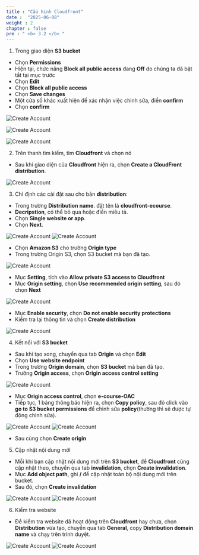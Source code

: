 ```yaml
---
title : "Cấu hình Cloudfront"
date :  "2025-06-08"
weight : 2
chapter : false
pre : " <b> 3.2 </b> "
---
```


1. Trong giao diện **S3 bucket**
- Chọn **Permissions**
- Hiện tại, chức năng **Block all public access** đang **Off** do chúng ta đã bật tắt tại mục trước
- Chọn **Edit**
- Chọn **Block all public access**
- Chọn **Save changes**
- Một cửa số khác xuất hiện để xác nhận việc chỉnh sửa, điền **confirm**
- Chọn **confirm**

![Create Account](/images/03/cf.png?featherlight=false&width=90pc)

![Create Account](/images/03/cf1.png?featherlight=false&width=90pc)

![Create Account](/images/03/cf2.png?featherlight=false&width=90pc)

2. Trên thanh tìm kiếm, tìm **Cloudfront** và chọn nó
- Sau khi giao diện của **Cloudfront** hiện ra, chọn **Create a CloudFront distribution**.

![Create Account](/images/03/cf3.png?featherlight=false&width=90pc)

3. Chỉ định các cài đặt sau cho bản **distribution**:

- Trong trường **Distribution name**. đặt tên là **cloudfront-ecourse**.
- **Decripstion**, có thể bỏ qua hoặc điền miêu tả.
- Chọn **Single website or app**.
- Chọn **Next**.

![Create Account](/images/03/cf4.png?featherlight=false&width=90pc)
![Create Account](/images/03/cf5.png?featherlight=false&width=90pc)

- Chọn **Amazon S3** cho trường **Origin type**
- Trong trường Origin S3, chọn S3 bucket mà bạn đã tạo.

![Create Account](/images/03/cf6.png?featherlight=false&width=90pc)

- Mục **Setting**, tích vào **Allow private S3 access to Cloudfront**
- Mục **Origin setting**, chọn **Use recommended origin setting**, sau đó chọn **Next**

![Create Account](/images/03/cf7.png?featherlight=false&width=90pc)

- Mục **Enable security**, chọn **Do not enable security protections**
- Kiểm tra lại thông tin và chọn **Create distribution**

![Create Account](/images/03/cf8.png?featherlight=false&width=90pc)

4. Kết nối với **S3 bucket**
- Sau khi tạo xong, chuyển qua tab **Origin** và chọn **Edit**
- Chọn **Use website endpoint**
- Trong trường **Origin domain**, chọn **S3 bucket** mà bạn đã tạo.
- Trường **Origin access**, chọn **Origin access control setting**

![Create Account](/images/03/cf9.png?featherlight=false&width=90pc)

- Mục **Origin access control**, chọn **e-course-OAC**
- Tiếp tục, 1 bảng thông báo hiện ra, chọn **Copy policy**, sau đó click vào **go to S3 bucket permissions** để chỉnh sửa **policy**(thường thì sẽ được tự động chỉnh sửa).

![Create Account](/images/03/cf10.png?featherlight=false&width=90pc)
![Create Account](/images/03/cf11.png?featherlight=false&width=90pc)

- Sau cùng chọn **Create origin**
5. Cập nhật nội dung mới
- Mỗi khi bạn cập nhật nội dung mới trên **S3 bucket**, để **Cloudfront** cũng cập nhật theo, chuyển qua tab **invalidation**, chọn **Create invalidation**.
- Mục **Add object path**, ghi **/** để cập nhật toàn bộ nội dung mới trên bucket.
- Sau đó, chọn **Create invalidation**

![Create Account](/images/03/cf12.png?featherlight=false&width=90pc)
![Create Account](/images/03/cf13.png?featherlight=false&width=90pc)

6. Kiểm tra website
- Để kiểm tra website đã hoạt động trên **Cloudfront** hay chưa, chọn **Distribution** vừa tạo, chuyển qua tab **General**, copy **Distribution domain name** và chạy trên trình duyệt.

![Create Account](/images/03/cf14.png?featherlight=false&width=90pc)
![Create Account](/images/03/cf15.png?featherlight=false&width=90pc)